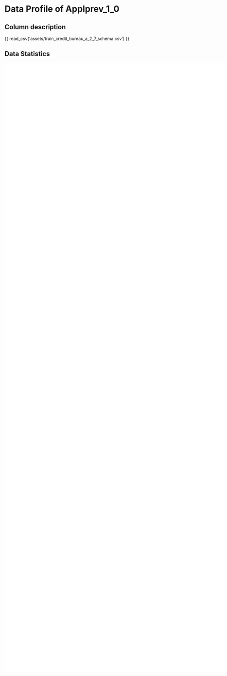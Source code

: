 # Data Profile of Applprev_1_0

## Column description

{{ read_csv('assets/train_credit_bureau_a_2_7_schema.csv') }}

## Data Statistics

<iframe width=2800, height=2000 frameBorder=0 src="../assets/train_credit_bureau_a_2_7_report.html"></iframe>

    

